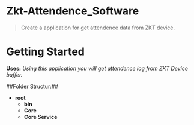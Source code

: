 # Zkt-Attendence_Software
> Create a application for get attendence data from ZKT device.


# Getting Started
**Uses:** *Using this application you will get attendence log from ZKT Device buffer.*

##Folder Structur:##
- **root**
    - **bin**
    - **Core**
    - **Core Service**


